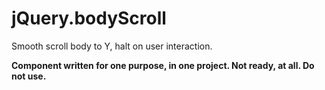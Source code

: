 # jQuery.bodyScroll

Smooth scroll body to Y, halt on user interaction.

**Component written for one purpose, in one project. Not ready, at all. Do not use.**
